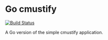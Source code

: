 Go cmustify
===========
[![Build Status](https://travis-ci.org/kimond/go-cmustify.svg?branch=master)](https://travis-ci.org/kimond/go-cmustify)

A Go version of the simple cmustify application.